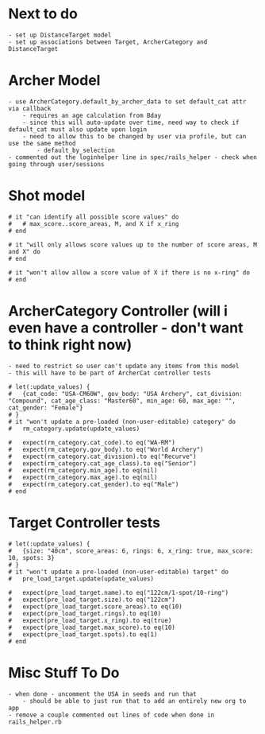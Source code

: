 # Next to do
    - set up DistanceTarget model
    - set up associations between Target, ArcherCategory and DistanceTarget
        






# Archer Model
    - use ArcherCategory.default_by_archer_data to set default_cat attr via callback
        - requires an age calculation from Bday
        - since this will auto-update over time, need way to check if default_cat must also update upon login
        - need to allow this to be changed by user via profile, but can use the same method
            - default_by_selection
    - commented out the loginhelper line in spec/rails_helper - check when going through user/sessions

# Shot model
    # it "can identify all possible score values" do
    #   # max_score..score_areas, M, and X if x_ring
    # end

    # it "will only allows score values up to the number of score areas, M and X" do
    # end

    # it "won't allow allow a score value of X if there is no x-ring" do
    # end

# ArcherCategory Controller (will i even have a controller - don't want to think right now)
    - need to restrict so user can't update any items from this model
    - this will have to be part of ArcherCat controller tests
    
    # let(:update_values) {
    #   {cat_code: "USA-CM60W", gov_body: "USA Archery", cat_division: "Compound", cat_age_class: "Master60", min_age: 60, max_age: "", cat_gender: "Female"}
    # }
    # it "won't update a pre-loaded (non-user-editable) category" do
    #   rm_category.update(update_values)
      
    #   expect(rm_category.cat_code).to eq("WA-RM")
    #   expect(rm_category.gov_body).to eq("World Archery")
    #   expect(rm_category.cat_division).to eq("Recurve")
    #   expect(rm_category.cat_age_class).to eq("Senior")
    #   expect(rm_category.min_age).to eq(nil)
    #   expect(rm_category.max_age).to eq(nil)
    #   expect(rm_category.cat_gender).to eq("Male")
    # end


# Target Controller tests
    # let(:update_values) {
    #   {size: "40cm", score_areas: 6, rings: 6, x_ring: true, max_score: 10, spots: 3}
    # }
    # it "won't update a pre-loaded (non-user-editable) target" do
    #   pre_load_target.update(update_values)

    #   expect(pre_load_target.name).to eq("122cm/1-spot/10-ring")
    #   expect(pre_load_target.size).to eq("122cm")
    #   expect(pre_load_target.score_areas).to eq(10)
    #   expect(pre_load_target.rings).to eq(10)
    #   expect(pre_load_target.x_ring).to eq(true)
    #   expect(pre_load_target.max_score).to eq(10)
    #   expect(pre_load_target.spots).to eq(1)
    # end

# Misc Stuff To Do
    - when done - uncomment the USA in seeds and run that 
        - should be able to just run that to add an entirely new org to app
    - remove a couple commented out lines of code when done in rails_helper.rb